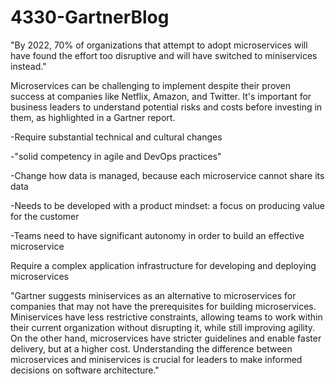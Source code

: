 # 4330-GartnerBlog
"By 2022, 70% of organizations that attempt to adopt microservices will have found the effort too disruptive and will have switched to miniservices instead."

Microservices can be challenging to implement despite their proven success at companies like Netflix, Amazon, and Twitter. It's important for business leaders to understand potential risks and costs before investing in them, as highlighted in a Gartner report.

-Require substantial technical and cultural changes

-"solid competency in agile and DevOps practices"

-Change how data is managed, because each microservice cannot share its data

-Needs to be developed with a product mindset: a focus on producing value for the customer

-Teams need to have significant autonomy in order to build an effective microservice

Require a complex application infrastructure for developing and deploying microservices

"Gartner suggests miniservices as an alternative to microservices for companies that may not have the prerequisites for building microservices. Miniservices have less restrictive constraints, allowing teams to work within their current organization without disrupting it, while still improving agility. On the other hand, microservices have stricter guidelines and enable faster delivery, but at a higher cost. Understanding the difference between microservices and miniservices is crucial for leaders to make informed decisions on software architecture."
